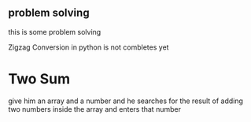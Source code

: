 ## problem solving

this is some problem solving 

Zigzag Conversion in python is not combletes yet

# Two Sum

give him an array and a number and he searches for the result of adding two numbers inside the array and enters that number

